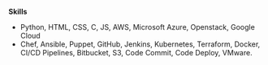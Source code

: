 **Skills**
* Python, HTML, CSS, C, JS, AWS, Microsoft Azure, Openstack, Google Cloud
* Chef, Ansible, Puppet, GitHub, Jenkins, Kubernetes, Terraform, Docker, CI/CD Pipelines, Bitbucket, S3, Code Commit, Code Deploy, VMware. 
